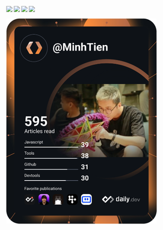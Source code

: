 ![](https://raw.githubusercontent.com/minhtien3297/github-stats/master/generated/overview.svg#gh-dark-mode-only)
![](https://raw.githubusercontent.com/minhtien3297/github-stats/master/generated/overview.svg#gh-light-mode-only)
![](https://raw.githubusercontent.com/minhtien3297/github-stats/master/generated/languages.svg#gh-dark-mode-only)
![](https://raw.githubusercontent.com/minhtien3297/github-stats/master/generated/languages.svg#gh-light-mode-only)

<a href="https://app.daily.dev/MinhTien"><img src="https://github.com/minhtien3297/minhtien3297/blob/master/devcard.svg" width="400" alt="Minh Tiến Đào's Dev Card"/></a>
